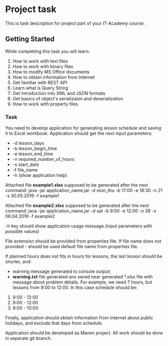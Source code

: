 # Project task
This is task description for project part of your IT-Academy course.
## Getting Started
While completing this task you will learn:
1. How to work with text files
2. How to work with binary files
3. How to modify MS Office documents
4. How to obtain information from Internet
5. Get familiar with REST API
6. Learn what is Query String
7. Get introduction into XML and JSON formats
8. Get basics of object's serializaion and deserialization
9. How to work with property files
### Task
You need to develop application for generating lesson schedule and saving it to Excel workbook.
Application should get the next input parameters:
* -d lesson_days
* -b lesson_begin_time
* -e lesson_end_time
* -n required_number_of_hours
* -s start_date
* -f file_name
* -h (show application help)

Attached file **example1.xlsx** supposed to be generated after the next command:
java -jar application_name.jar -d mon_thu -b 17:00 -e 18:30 -n 21 -s 30.05.2019 -f example1

Attached file **example2.xlsx** supposed to be generated after the next command:
java -jar application_name.jar -d sat -b 9:00 -e 12:00 -n 39 -s 06.04.2019 -f example2

-h key should show application usage message (input parameters with possible values)

File extension should be provided from properties file.
If file name does not provided - should be used default file name from properties file.

If planned hours does not fits in hours for lessons, the last lesson should be shorter, and:
* warning message generated to console output;
* **warning.txt** file generated ans saved near generated *.xlsx file with message about problem details.
For example, we need 7 hours, but lessons from 9:00 to 12:00. In this case schedule should be: 
1. 9:00 - 12:00
2. 9:00 - 12:00
3. 9:00 - 10:00

Finally, application should obtain information from Internet about public holidays, and excluda that days from schedule.

Application should be developed as Maven project.
All work should be done in separate git branch.